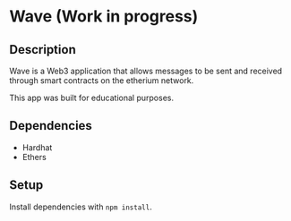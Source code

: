 # Wave (Work in progress)

## Description

Wave is a Web3 application that allows messages to be sent and received through smart contracts on the etherium network.

This app was built for educational purposes.

## Dependencies

- Hardhat
- Ethers

## Setup

Install dependencies with `npm install`.
